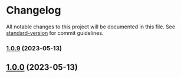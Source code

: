 # Changelog

All notable changes to this project will be documented in this file. See [standard-version](https://github.com/conventional-changelog/standard-version) for commit guidelines.

### [1.0.9](https://github.com/neko2891/demo-project-for-conventional-changelog/compare/v1.0.10...v1.0.9) (2023-05-13)

## [1.0.0](https://github.com/neko2891/demo-project-for-conventional-changelog/compare/v1.0.10...v1.0.0) (2023-05-13)
